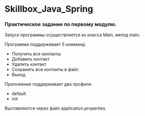 # Skillbox_Java_Spring
### Практическое задание по первому модулю.

Запуск программы осуществляется из класса Main, метод main.

Программа поддерживает 5 комманд:
* Получить все контакты
* Добавить контакт
* Удалить контакт
* Сохранить все контакты в файл
* Выход

Приложение поддерживает два профиля:
* default
* init

Выставляются через файл application.properties.

